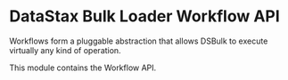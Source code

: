 # DataStax Bulk Loader Workflow API

Workflows form a pluggable abstraction that allows DSBulk to execute virtually any kind of 
operation.

This module contains the Workflow API.
